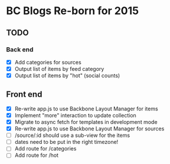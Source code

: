 BC Blogs Re-born for 2015
=========================

## TODO

### Back end
* [x] Add categories for sources
* [x] Output list of items by feed category
* [x] Output list of items by "hot" (social counts)

## Front end
* [x] Re-write app.js to use Backbone Layout Manager for items
* [x] Implement "more" interaction to update collection
* [x] Migrate to async fetch for templates in development mode
* [x] Re-write app.js to use Backbone Layout Manager for sources
* [ ] /source/:id should use a sub-view for the items 
* [ ] dates need to be put in the right timezone! 
* [ ] Add route for /categories
* [ ] Add route for /hot

